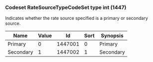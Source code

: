 ### Codeset RateSourceTypeCodeSet type int (1447)

Indicates whether the rate source specified is a primary or secondary source.

| Name      | Value | Id      | Sort | Synopsis  |
|-----------|-------|---------|------|-----------|
| Primary   | 0     | 1447001 | 0    | Primary   |
| Secondary | 1     | 1447002 | 1    | Secondary |

